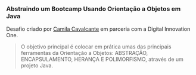 ### Abstraindo um Bootcamp Usando Orientação a Objetos em Java

Desafio criado por [Camila Cavalcante](https://github.com/cami-la) em parceria com a Digital Innovation One.

>O objetivo principal é colocar em prática umas das principais ferramentas da Orientação a Objetos: ABSTRAÇÃO, ENCAPSULAMENTO, HERANÇA E POLIMORFISMO, através de um projeto Java.


